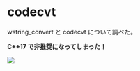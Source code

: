# codecvt
wstring_convert と codecvt について調べた。

**C++17 で非推奨になってしまった！**

![](https://github.com/uemuraj/codecvt/blob/master/.github/workflows/blank.yml/badge.svg)
